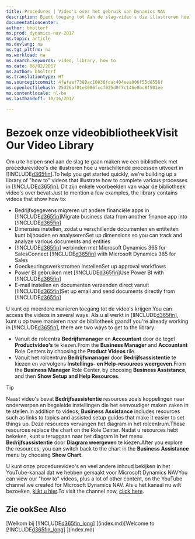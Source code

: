 ```yaml
---
title: Procedures | Video's over het gebruik van Dynamics NAV
description: Biedt toegang tot Aan de slag-video's die illustreren hoe u veel voorkomende taken uitvoert.
documentationcenter: 
author: bholtorf
ms.prod: dynamics-nav-2017
ms.topic: article
ms.devlang: na
ms.tgt_pltfrm: na
ms.workload: na
ms.search.keywords: video, library, how to
ms.date: 06/02/2017
ms.author: bholtorf
ms.translationtype: HT
ms.sourcegitcommit: 4fefaef7380ac10836fcac404eea006f55d8556f
ms.openlocfilehash: 25d26af01e3006fccf025d0f7c146e0bc8f501ee
ms.contentlocale: nl-be
ms.lasthandoff: 10/16/2017

---
```

# <a name="visit-our-video-library"></a><span data-ttu-id="c144f-103">Bezoek onze videobibliotheek</span><span class="sxs-lookup"><span data-stu-id="c144f-103">Visit Our Video Library</span></span>
<span data-ttu-id="c144f-104">Om u te helpen snel aan de slag te gaan maken we een bibliotheek met procedurevideo's die illustreren hoe u verschillende processen uitvoert in [!INCLUDE[d365fin](includes/d365fin_md.md)].</span><span class="sxs-lookup"><span data-stu-id="c144f-104">To help you get started quickly, we're building up a library of "how to" videos that illustrate how to complete various processes in [!INCLUDE[d365fin](includes/d365fin_md.md)].</span></span> <span data-ttu-id="c144f-105">Dit zijn enkele voorbeelden van waar de bibliotheek video's over bevat:</span><span class="sxs-lookup"><span data-stu-id="c144f-105">Just to mention a few examples, the library contains videos that show how to:</span></span>  

* <span data-ttu-id="c144f-106">Bedrijfsgegevens migreren uit andere financiële apps in [!INCLUDE[d365fin](includes/d365fin_md.md)]</span><span class="sxs-lookup"><span data-stu-id="c144f-106">Migrate business data from another finance app into [!INCLUDE[d365fin](includes/d365fin_md.md)]</span></span>  
* <span data-ttu-id="c144f-107">Dimensies instellen, zodat u verschillende documenten en entiteiten kunt bijhouden en analyseren</span><span class="sxs-lookup"><span data-stu-id="c144f-107">Set up dimensions so you can track and analyze various documents and entities</span></span>
* <span data-ttu-id="c144f-108">[!INCLUDE[d365fin](includes/d365fin_md.md)] verbinden met Microsoft Dynamics 365 for Sales</span><span class="sxs-lookup"><span data-stu-id="c144f-108">Connect [!INCLUDE[d365fin](includes/d365fin_md.md)] with Microsoft Dynamics 365 for Sales</span></span>
* <span data-ttu-id="c144f-109">Goedkeuringswerkstromen instellen</span><span class="sxs-lookup"><span data-stu-id="c144f-109">Set up approval workflows</span></span>  
* <span data-ttu-id="c144f-110">Power BI gebruiken met [!INCLUDE[d365fin](includes/d365fin_md.md)]</span><span class="sxs-lookup"><span data-stu-id="c144f-110">Use Power BI with [!INCLUDE[d365fin](includes/d365fin_md.md)]</span></span>  
* <span data-ttu-id="c144f-111">E-mail instellen en documenten verzenden direct vanuit [!INCLUDE[d365fin](includes/d365fin_md.md)]</span><span class="sxs-lookup"><span data-stu-id="c144f-111">Set up email and send documents directly from [!INCLUDE[d365fin](includes/d365fin_md.md)]</span></span>  

<span data-ttu-id="c144f-112">U kunt op meerdere manieren toegang tot de video's krijgen.</span><span class="sxs-lookup"><span data-stu-id="c144f-112">You can access the videos in several ways.</span></span> <span data-ttu-id="c144f-113">Als u al werkt in [!INCLUDE[d365fin](includes/d365fin_md.md)], kunt u op twee manieren naar de bibliotheek gaan:</span><span class="sxs-lookup"><span data-stu-id="c144f-113">If you're already working in [!INCLUDE[d365fin](includes/d365fin_md.md)], there are two ways to get to the library:</span></span>

* <span data-ttu-id="c144f-114">Vanuit de rolcentra **Bedrijfsmanager** en **Accountant** door de tegel **Productvideo's** te kiezen.</span><span class="sxs-lookup"><span data-stu-id="c144f-114">From the **Business Manager** and **Accountant** Role Centers by choosing the **Product Videos** tile.</span></span>  
* <span data-ttu-id="c144f-115">Vanuit het rolcentrum **Bedrijfsmanager** door **Bedrijfsassistentie** te kiezen en vervolgens **Instellings- en Help-resources weergeven**.</span><span class="sxs-lookup"><span data-stu-id="c144f-115">From the **Business Manager** Role Center, by choosing **Business Assistance**, and then **Show Setup and Help Resources**.</span></span>  

> [!Tip]  
> <span data-ttu-id="c144f-116">Naast video's bevat **Bedrijfsassistentie** resources zoals koppelingen naar onderwerpen en begeleide instellingen die het eenvoudiger maken zaken in te stellen.</span><span class="sxs-lookup"><span data-stu-id="c144f-116">In addition to videos, **Business Assistance** includes resources such as links to topics and assisted setup guides that make it easier to set things up.</span></span> <span data-ttu-id="c144f-117">Deze resources vervangen het diagram in het rolcentrum.</span><span class="sxs-lookup"><span data-stu-id="c144f-117">These resources replace the chart on the Role Center.</span></span> <span data-ttu-id="c144f-118">Nadat u resources hebt bekeken, kunt u teruggaan naar het diagram in het menu **Bedrijfsassistentie** door **Diagram weergeven** te kiezen.</span><span class="sxs-lookup"><span data-stu-id="c144f-118">After you explore the resources, you can switch back to the chart in the **Business Assistance** menu by choosing **Show Chart**.</span></span>  
  
<span data-ttu-id="c144f-119">U kunt onze procedurevideo's en veel andere inhoud bekijken in het YouTube-kanaal dat we hebben gemaakt voor Microsoft Dynamics NAV</span><span class="sxs-lookup"><span data-stu-id="c144f-119">You can view our "how to" videos, plus a lot of other content, on the YouTube channel we created for Microsoft Dynamics NAV.</span></span> <span data-ttu-id="c144f-120">Als u het kanaal nu wilt bezoeken, [klikt u hier](https://go.microsoft.com/fwlink/?linkid=851533).</span><span class="sxs-lookup"><span data-stu-id="c144f-120">To visit the channel now, [click here](https://go.microsoft.com/fwlink/?linkid=851533).</span></span>

## <a name="see-also"></a><span data-ttu-id="c144f-121">Zie ook</span><span class="sxs-lookup"><span data-stu-id="c144f-121">See Also</span></span>
<span data-ttu-id="c144f-122">[Welkom bij [!INCLUDE[d365fin_long](includes/d365fin_long_md.md)] ](index.md)</span><span class="sxs-lookup"><span data-stu-id="c144f-122">[Welcome to [!INCLUDE[d365fin_long](includes/d365fin_long_md.md)] ](index.md)</span></span>


